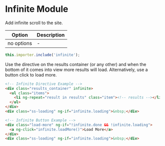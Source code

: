 # Infinite Module

Add infinite scroll to the site.

|Option|Description|
|------|-----------|
|no options| - |

```js
this.importer.include('infinite');
```

Use the directive on the results container (or any other) and when the bottom of it comes into view more results will load. Alternatively, use a button click to load more.

```html
<!-- Infinite Directive Example -->
<div class="results_container" infinite>
  <ul class="items">
    <li ng-repeat="result in results" class="item"><!-- results --></li>
  </ul>
</div>
<div class="ss-loading" ng-if="infinite.loading">&nbsp;</div>
```

```html
<!-- Infinite Button Example -->
<div class="load-more" ng-if="!infinite.done && !infinite.loading">
  <a ng-click="infinite.loadMore()">Load More</a>
</div>
<div class="ss-loading" ng-if="infinite.loading">&nbsp;</div>
```
